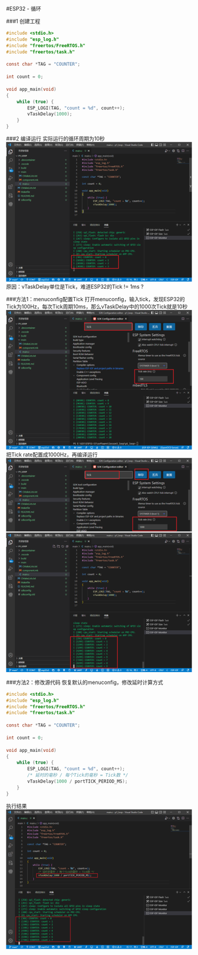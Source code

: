 #ESP32 - 循环

###1 创建工程
```c
#include <stdio.h>
#include "esp_log.h"
#include "freertos/FreeRTOS.h"
#include "freertos/task.h"

const char *TAG = "COUNTER";

int count = 0;

void app_main(void)
{
    while (true) {
        ESP_LOGI(TAG, "count = %d", count++);
        vTaskDelay(1000);
    }
}
```
###2 编译运行
实际运行的循环周期为10秒
![实际延时了10秒](picture/esp32-loop-delay-10s.png)
原因：vTaskDelay单位是Tick，难道ESP32的Tick != 1ms ?

###方法1：menuconfig配置Tick
打开menuconfig，输入tick，发现ESP32的Tick为100Hz，每次Tick周期10ms，那么vTaskDelay中的1000次Tick就是10秒
![默认Tick](picture/esp32-menuconfig-tick.png)
把Tick rate配置成1000Hz，再编译运行
![Tick 1000Hz](picture/esp32-menuconfig-tick-1000hz.png)
![Tick 1000Hz](picture/esp32-menuconfig-tick-1000hz-result.png)

###方法2：修改源代码
恢复默认的menuconfig，修改延时计算方式
```c
#include <stdio.h>
#include "esp_log.h"
#include "freertos/FreeRTOS.h"
#include "freertos/task.h"

const char *TAG = "COUNTER";

int count = 0;

void app_main(void)
{
    while (true) {
        ESP_LOGI(TAG, "count = %d", count++);
        /* 延时的毫秒 / 每个Tick的毫秒 = Tick数 */
        vTaskDelay(1000 / portTICK_PERIOD_MS);
    }
}
```
执行结果
![Tick 1000Hz](picture/esp32-menuconfig-tick-100hz-result.png)